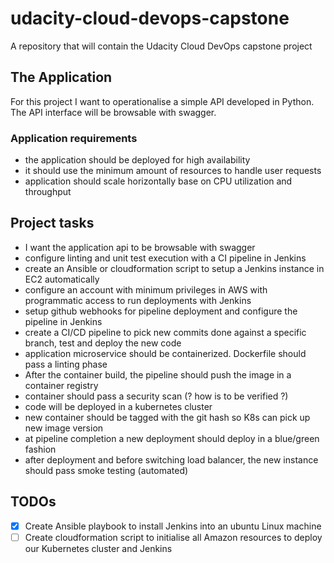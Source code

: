 # udacity-cloud-devops-capstone
A repository that will contain the Udacity Cloud DevOps capstone project

## The Application

For this project I want to operationalise a simple API developed in Python.
The API interface will be browsable with swagger.

### Application requirements
- the application should be deployed for high availability
- it should use the minimum amount of resources to handle user requests
- application should scale horizontally base on CPU utilization and throughput

## Project tasks

- I want the application api to be browsable with swagger 
- configure linting and unit test execution with a CI pipeline in Jenkins
- create an Ansible or cloudformation script to setup a Jenkins instance in EC2 automatically
- configure an account with minimum privileges in AWS with programmatic access to run deployments with Jenkins
- setup github webhooks for pipeline deployment and configure the pipeline in Jenkins
- create a CI/CD pipeline to pick new commits done against a specific branch, test and deploy the new code
- application microservice should be containerized. Dockerfile should pass a linting phase
- After the container build, the pipeline should push the image in a container registry
- container should pass a security scan (? how is to be verified ?)
- code will be deployed in a kubernetes cluster
- new container should be tagged with the git hash so K8s can pick up new image version
- at pipeline completion a new deployment should deploy in a blue/green fashion
- after deployment and before switching load balancer, the new instance should pass smoke testing (automated) 

## TODOs
- [x] Create Ansible playbook to install Jenkins into an ubuntu Linux machine
- [ ] Create cloudformation script to initialise all Amazon resources to deploy our Kubernetes cluster and Jenkins
